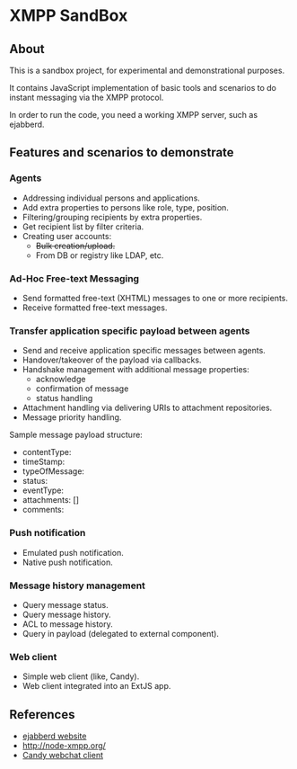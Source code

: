 XMPP SandBox
=============

## About
This is a sandbox project, for experimental and demonstrational purposes.

It contains JavaScript implementation of basic tools and scenarios to do instant messaging via the XMPP protocol.

In order to run the code, you need a working XMPP server, such as ejabberd.

## Features and scenarios to demonstrate

### Agents

- Addressing individual persons and applications.
- Add extra properties to persons like role, type, position.
- Filtering/grouping recipients by extra properties.
- Get recipient list by filter criteria.
- Creating user accounts:
    - ~~Bulk creation/upload.~~
    - From DB or registry like LDAP, etc.


### Ad-Hoc Free-text Messaging

- Send formatted free-text (XHTML) messages to one or more recipients.
- Receive formatted free-text messages.

### Transfer application specific payload between agents

- Send and receive application specific messages between agents.
- Handover/takeover of the payload via callbacks. 
- Handshake management with additional message properties:
    - acknowledge
    - confirmation of message
    - status handling
- Attachment handling via delivering URIs to attachment repositories.
- Message priority handling.

Sample message payload structure:

- contentType:
- timeStamp:
- typeOfMessage:
- status:
- eventType:
- attachments: []
- comments:

### Push notification

- Emulated push notification.
- Native push notification.

### Message history management

- Query message status.
- Query message history.
- ACL to message history.
- Query in payload (delegated to external component).

### Web client

- Simple web client (like, Candy).
- Web client integrated into an ExtJS app.

## References

- [ejabberd website](http://www.process-one.net/en/ejabberd/)
- http://node-xmpp.org/
- [Candy webchat client](https://github.com/candy-chat)

